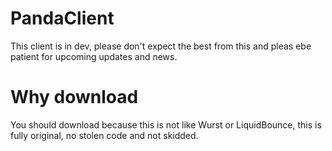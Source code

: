 # PandaClient
This client is in dev, please don't expect the best from this and pleas ebe patient for upcoming updates and news.

# Why download
You should download because this is not like Wurst or LiquidBounce, this is fully original, no stolen code and not skidded.
